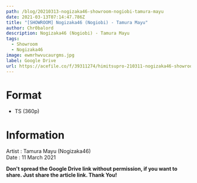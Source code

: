 ```yaml
---
path: /blog/20210313-nogizaka46-showroom-nogiobi-tamura-mayu
date: 2021-03-13T07:14:47.786Z
title: "[SHOWROOM] Nogizaka46 (Nogiobi) - Tamura Mayu"
author: Chr0balord
description: Nogizaka46 (Nogiobi) - Tamura Mayu
tags:
  - Showroom
  - Nogizaka46
image: ewmrhwvucaurgms.jpg
label: Google Drive
url: https://acefile.co/f/39311274/himitsupro-210311-nogizaka46-showroom-nogiobi-tamura-mayu-ts
---
```

# Format

* TS (360p)

# Information

Artist : Tamura Mayu (Nogizaka46) \
Date : 11 March 2021

**Don't spread the Google Drive link without permission, if you want to share. Just share the article link. Thank You!**